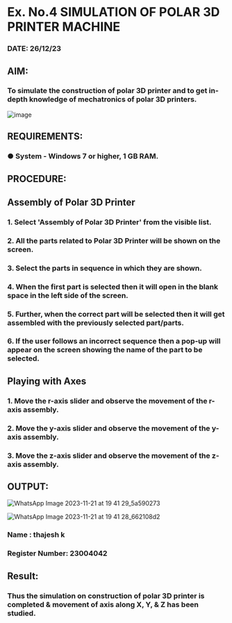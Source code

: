 # Ex. No.4 SIMULATION OF POLAR 3D PRINTER MACHINE

### DATE: 26/12/23

## AIM:
### To simulate the construction of polar 3D printer and to get in-depth knowledge of mechatronics of polar 3D printers.

![image](https://github.com/Sellakumar1987/Ex.-No.-4---SIMULATION-OF-POLAR-3D-PRINTER-MACHINE/assets/113594316/b551f195-9877-49a2-99bb-a9efcfb3381a)

## REQUIREMENTS:
### ●	System - Windows 7 or higher, 1 GB RAM.

## PROCEDURE:

## Assembly of Polar 3D Printer
### 1.	Select 'Assembly of Polar 3D Printer' from the visible list.
### 2.	All the parts related to Polar 3D Printer will be shown on the screen.
### 3.	Select the parts in sequence in which they are shown.
### 4.	When the first part is selected then it will open in the blank space in the left side of the screen.
### 5.	Further, when the correct part will be selected then it will get assembled with the previously selected part/parts.
### 6.	If the user follows an incorrect sequence then a pop-up will appear on the screen showing the name of the part to be selected.

## Playing with Axes
### 1.	Move the r-axis slider and observe the movement of the r-axis assembly.
### 2.	Move the y-axis slider and observe the movement of the y-axis assembly.
### 3.	Move the z-axis slider and observe the movement of the z-axis assembly.

## OUTPUT:
![WhatsApp Image 2023-11-21 at 19 41 29_5a590273](https://github.com/srishanth2006/Ex.-No.-4---SIMULATION-OF-POLAR-3D-PRINTER-MACHINE/assets/150319470/155ccc97-b435-4f19-ad8d-0fa87ab0b301)

![WhatsApp Image 2023-11-21 at 19 41 28_662108d2](https://github.com/srishanth2006/Ex.-No.-4---SIMULATION-OF-POLAR-3D-PRINTER-MACHINE/assets/150319470/26c41736-1d6d-4c17-8ce2-0309542e82cc)


### Name : thajesh k
### Register Number: 23004042

## Result: 
### Thus the simulation on construction of polar 3D printer is completed & movement of axis along X, Y, & Z has been studied.
